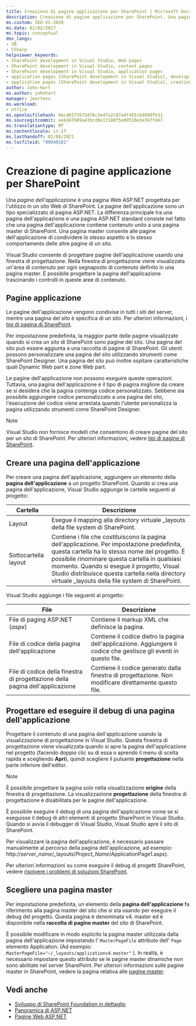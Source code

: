 ```yaml
---
title: Creazione di pagine applicazione per SharePoint | Microsoft Docs
description: Creazione di pagine applicazione per SharePoint. Una pagina dell'applicazione è una pagina Web ASP.NET progettata per l'uso in un sito Web di SharePoint.
ms.custom: SEO-VS-2020
ms.date: 02/02/2017
ms.topic: conceptual
dev_langs:
- VB
- CSharp
helpviewer_keywords:
- SharePoint development in Visual Studio, Web pages
- SharePoint development in Visual Studio, content pages
- SharePoint development in Visual Studio, application pages
- application pages [SharePoint development in Visual Studio], developing
- application pages [SharePoint development in Visual Studio], creating
author: John-Hart
ms.author: johnhart
manager: jmartens
ms.workload:
- office
ms.openlocfilehash: 9ecd6573573d76c3e47a2c87a4f455cb9890fb31
ms.sourcegitcommit: ae6d47b09a439cd0e13180f5e89510e3e347fd47
ms.translationtype: MT
ms.contentlocale: it-IT
ms.lasthandoff: 02/08/2021
ms.locfileid: "99949181"
---
```

# <a name="create-application-pages-for-sharepoint"></a>Creazione di pagine applicazione per SharePoint
  Una *pagina dell'applicazione* è una pagina Web ASP.NET progettata per l'utilizzo in un sito Web di SharePoint. Le pagine dell'applicazione sono un tipo specializzato di pagina ASP.NET. La differenza principale tra una pagina dell'applicazione e una pagina ASP.NET standard consiste nel fatto che una pagina dell'applicazione contiene contenuto unito a una pagina master di SharePoint. Una pagina master consente alle pagine dell'applicazione di condividere lo stesso aspetto e lo stesso comportamento delle altre pagine di un sito.

 Visual Studio consente di progettare pagine dell'applicazione usando una finestra di progettazione. Nella finestra di progettazione viene visualizzata un'area di contenuto per ogni segnaposto di contenuto definito in una pagina master. È possibile progettare la pagina dell'applicazione trascinando i controlli in queste aree di contenuto.

## <a name="application-pages"></a>Pagine applicazione
 Le pagine dell'applicazione vengono condivise in tutti i siti del server, mentre una pagina del sito è specifica di un sito. Per ulteriori informazioni, i [tipi di pagina di SharePoint](/previous-versions/office/developer/sharepoint-2010/aa979592(v=office.14)).

 Per impostazione predefinita, la maggior parte delle pagine visualizzate quando si crea un sito di SharePoint sono pagine del sito. Una pagina del sito può essere aggiunta a una raccolta di pagine di SharePoint. Gli utenti possono personalizzare una pagina del sito utilizzando strumenti come SharePoint Designer. Una pagina del sito può inoltre ospitare caratteristiche quali Dynamic Web part e zone Web part.

 Le pagine dell'applicazione non possono eseguire queste operazioni. Tuttavia, una pagina dell'applicazione è il tipo di pagina migliore da creare se si desidera che la pagina contenga codice personalizzato. Sebbene sia possibile aggiungere codice personalizzato a una pagina del sito, l'esecuzione del codice viene arrestata quando l'utente personalizza la pagina utilizzando strumenti come SharePoint Designer.

> [!NOTE]
> Visual Studio non fornisce modelli che consentono di creare pagine del sito per un sito di SharePoint. Per ulteriori informazioni, vedere [tipi di pagine di SharePoint](/previous-versions/office/developer/sharepoint-2010/aa979592(v=office.14)).

## <a name="create-an-application-page"></a>Creare una pagina dell'applicazione
 Per creare una pagina dell'applicazione, aggiungere un elemento della **pagina dell'applicazione** a un progetto SharePoint. Quando si crea una pagina dell'applicazione, Visual Studio aggiunge le cartelle seguenti al progetto:

|Cartella|Descrizione|
|------------|-----------------|
|Layout|Esegue il mapping alla directory virtuale _layouts della file system di SharePoint.|
|Sottocartella layout|Contiene i file che costituiscono la pagina dell'applicazione. Per impostazione predefinita, questa cartella ha lo stesso nome del progetto. È possibile rinominare questa cartella in qualsiasi momento. Quando si esegue il progetto, Visual Studio distribuisce questa cartella nella directory virtuale _layouts della file system di SharePoint.|

 Visual Studio aggiunge i file seguenti al progetto:

|File|Descrizione|
|----------|-----------------|
|File di paging ASP.NET (*aspx*)|Contiene il markup XML che definisce la pagina.|
|File di codice della pagina dell'applicazione|Contiene il codice dietro la pagina dell'applicazione. Aggiungere il codice che gestisce gli eventi in questo file.|
|File di codice della finestra di progettazione della pagina dell'applicazione|Contiene il codice generato dalla finestra di progettazione. Non modificare direttamente questo file.|

## <a name="design-and-debug-an-application-page"></a>Progettare ed eseguire il debug di una pagina dell'applicazione
 Progettare il contenuto di una pagina dell'applicazione usando la visualizzazione di progettazione in Visual Studio. Questa finestra di progettazione viene visualizzata quando si apre la pagina dell'applicazione nel progetto (facendo doppio clic su di essa o aprendo il menu di scelta rapida e scegliendo **Apri**), quindi scegliere il pulsante **progettazione** nella parte inferiore dell'editor.

> [!NOTE]
> È possibile progettare la pagina solo nella visualizzazione **origine** della finestra di progettazione. La visualizzazione **progettazione** della finestra di progettazione è disabilitata per le pagine dell'applicazione.

 È possibile eseguire il debug di una pagina dell'applicazione come se si eseguisse il debug di altri elementi di progetto SharePoint in Visual Studio. Quando si avvia il debugger di Visual Studio, Visual Studio apre il sito di SharePoint.

 Per visualizzare la pagina dell'applicazione, è necessario passare manualmente al percorso della pagina dell'applicazione, ad esempio: http://<em>server_name</em>/_layouts/*Project_Name*/ApplicationPage1.aspx).

 Per ulteriori informazioni su come eseguire il debug di progetti SharePoint, vedere [risolvere i problemi di soluzioni SharePoint](../sharepoint/troubleshooting-sharepoint-solutions.md).

## <a name="choose-a-master-page"></a>Scegliere una pagina master
 Per impostazione predefinita, un elemento della **pagina dell'applicazione** fa riferimento alla pagina master del sito che si sta usando per eseguire il debug del progetto. Questa pagina è denominata v4. master ed è disponibile nella **raccolta di pagine master** del sito di SharePoint.

 È possibile modificare in modo esplicito la pagina master utilizzata dalla pagina dell'applicazione impostando l' `MasterPageFile` attributo dell' `Page` elemento Application. (Ad esempio: `MasterPageFile="~/_layouts/applicationv4.master"` ). In realtà, è necessario impostare questo attributo se le pagine master dinamiche non sono abilitate nel server SharePoint. Per ulteriori informazioni sulle pagine master in SharePoint, vedere la pagina relativa alle [pagine master](/previous-versions/office/developer/sharepoint-2010/ms443795(v=office.14)).

## <a name="see-also"></a>Vedi anche
- [Sviluppo di SharePoint Foundation in dettaglio](/previous-versions/office/developer/sharepoint-2010/ee539092(v=office.14))
- [Panoramica di ASP.NET](/aspnet/overview)
- [Pagine Web ASP.NET](/aspnet/web-pages/index)
